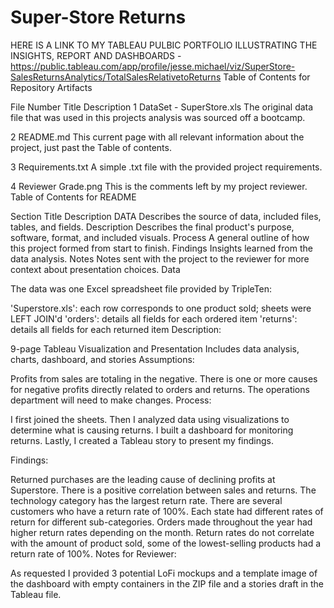 # Super-Store Returns 

HERE IS A LINK TO MY TABLEAU PULBIC PORTFOLIO ILLUSTRATING THE INSIGHTS, REPORT AND DASHBOARDS - https://public.tableau.com/app/profile/jesse.michael/viz/SuperStore-SalesReturnsAnalytics/TotalSalesRelativetoReturns
Table of Contents for Repository Artifacts

File Number	Title	Description
1	DataSet - SuperStore.xls	The original data file that was used in this projects analysis was sourced off a bootcamp.

2	README.md	This current page with all relevant information about the project, just past the Table of contents.

3	Requirements.txt	A simple .txt file with the provided project requirements.

4	Reviewer Grade.png	This is the comments left by my project reviewer.
Table of Contents for README

Section Title	Description
DATA	Describes the source of data, included files, tables, and fields.
Description	Describes the final product's purpose, software, format, and included visuals.
Process	A general outline of how this project formed from start to finish.
Findings	Insights learned from the data analysis.
Notes	Notes sent with the project to the reviewer for more context about presentation choices.
Data

The data was one Excel spreadsheet file provided by TripleTen:

'Superstore.xls': each row corresponds to one product sold; sheets were LEFT JOIN'd
'orders': details all fields for each ordered item
'returns': details all fields for each returned item
Description:

9-page Tableau Visualization and Presentation
Includes data analysis, charts, dashboard, and stories
Assumptions:

Profits from sales are totaling in the negative.
There is one or more causes for negative profits directly related to orders and returns.
The operations department will need to make changes.
Process:

I first joined the sheets. Then I analyzed data using visualizations to determine what is causing returns. I built a dashboard for monitoring returns. Lastly, I created a Tableau story to present my findings.

Findings:

Returned purchases are the leading cause of declining profits at Superstore.
There is a positive correlation between sales and returns.
The technology category has the largest return rate.
There are several customers who have a return rate of 100%.
Each state had different rates of return for different sub-categories.
Orders made throughout the year had higher return rates depending on the month.
Return rates do not correlate with the amount of product sold, some of the lowest-selling products had a return rate of 100%.
Notes for Reviewer:

As requested I provided 3 potential LoFi mockups and a template image of the dashboard with empty containers in the ZIP file and a stories draft in the Tableau file.
